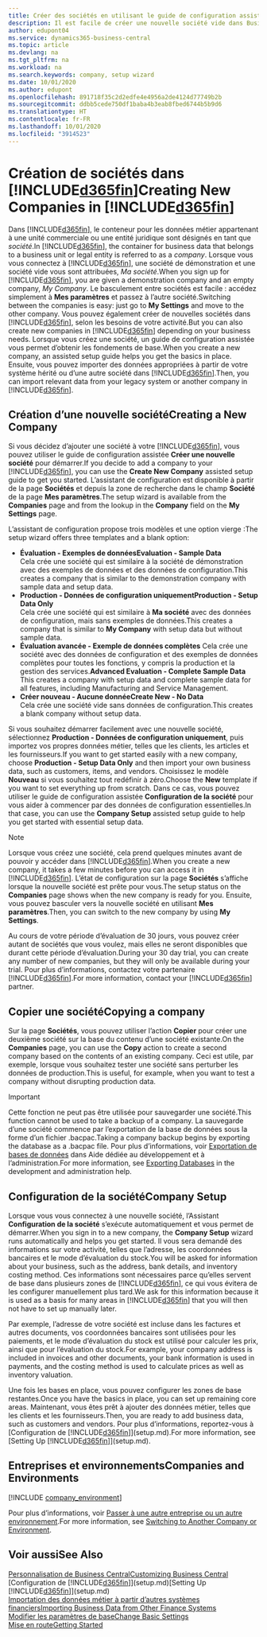 ```yaml
---
title: Créer des sociétés en utilisant le guide de configuration assistée | Microsoft Docs
description: Il est facile de créer une nouvelle société vide dans Business Central. Un guide de configuration assistée vous aide à l’aide de procédures, et vous pouvez importer les données métier existantes.
author: edupont04
ms.service: dynamics365-business-central
ms.topic: article
ms.devlang: na
ms.tgt_pltfrm: na
ms.workload: na
ms.search.keywords: company, setup wizard
ms.date: 10/01/2020
ms.author: edupont
ms.openlocfilehash: 891718f35c2d2edfe4e4956a2de4124d77749b2b
ms.sourcegitcommit: ddbb5cede750df1baba4b3eab8fbed6744b5b9d6
ms.translationtype: HT
ms.contentlocale: fr-FR
ms.lasthandoff: 10/01/2020
ms.locfileid: "3914523"
---
```

# <a name="creating-new-companies-in-d365fin"></a><span data-ttu-id="c7fd5-104">Création de sociétés dans [!INCLUDE[d365fin](includes/d365fin_md.md)]</span><span class="sxs-lookup"><span data-stu-id="c7fd5-104">Creating New Companies in [!INCLUDE[d365fin](includes/d365fin_md.md)]</span></span>

<span data-ttu-id="c7fd5-105">Dans [!INCLUDE[d365fin](includes/d365fin_md.md)], le conteneur pour les données métier appartenant à une unité commerciale ou une entité juridique sont désignés en tant que *société*.</span><span class="sxs-lookup"><span data-stu-id="c7fd5-105">In [!INCLUDE[d365fin](includes/d365fin_md.md)], the container for business data that belongs to a business unit or legal entity is referred to as a *company*.</span></span> <span data-ttu-id="c7fd5-106">Lorsque vous vous connectez à [!INCLUDE[d365fin](includes/d365fin_md.md)], une société de démonstration et une société vide vous sont attribuées, *Ma société*.</span><span class="sxs-lookup"><span data-stu-id="c7fd5-106">When you sign up for [!INCLUDE[d365fin](includes/d365fin_md.md)], you are given a demonstration company and an empty company, *My Company*.</span></span> <span data-ttu-id="c7fd5-107">Le basculement entre sociétés est facile : accédez simplement à **Mes paramètres** et passez à l’autre société.</span><span class="sxs-lookup"><span data-stu-id="c7fd5-107">Switching between the companies is easy: just go to **My Settings** and move to the other company.</span></span> <span data-ttu-id="c7fd5-108">Vous pouvez également créer de nouvelles sociétés dans [!INCLUDE[d365fin](includes/d365fin_md.md)], selon les besoins de votre activité.</span><span class="sxs-lookup"><span data-stu-id="c7fd5-108">But you can also create new companies in [!INCLUDE[d365fin](includes/d365fin_md.md)] depending on your business needs.</span></span> <span data-ttu-id="c7fd5-109">Lorsque vous créez une société, un guide de configuration assistée vous permet d’obtenir les fondements de base.</span><span class="sxs-lookup"><span data-stu-id="c7fd5-109">When you create a new company, an assisted setup guide helps you get the basics in place.</span></span> <span data-ttu-id="c7fd5-110">Ensuite, vous pouvez importer des données appropriées à partir de votre système hérité ou d’une autre société dans [!INCLUDE[d365fin](includes/d365fin_md.md)].</span><span class="sxs-lookup"><span data-stu-id="c7fd5-110">Then, you can import relevant data from your legacy system or another company in [!INCLUDE[d365fin](includes/d365fin_md.md)].</span></span>  

## <a name="creating-a-new-company"></a><span data-ttu-id="c7fd5-111">Création d’une nouvelle société</span><span class="sxs-lookup"><span data-stu-id="c7fd5-111">Creating a New Company</span></span>

<span data-ttu-id="c7fd5-112">Si vous décidez d’ajouter une société à votre [!INCLUDE[d365fin](includes/d365fin_md.md)], vous pouvez utiliser le guide de configuration assistée **Créer une nouvelle société** pour démarrer.</span><span class="sxs-lookup"><span data-stu-id="c7fd5-112">If you decide to add a company to your [!INCLUDE[d365fin](includes/d365fin_md.md)], you can use the **Create New Company** assisted setup guide to get you started.</span></span> <span data-ttu-id="c7fd5-113">L’assistant de configuration est disponible à partir de la page **Sociétés** et depuis la zone de recherche dans le champ **Société** de la page **Mes paramètres**.</span><span class="sxs-lookup"><span data-stu-id="c7fd5-113">The setup wizard is available from the **Companies** page and from the lookup in the **Company** field on the **My Settings** page.</span></span>  

<span data-ttu-id="c7fd5-114">L’assistant de configuration propose trois modèles et une option vierge :</span><span class="sxs-lookup"><span data-stu-id="c7fd5-114">The setup wizard offers three templates and a blank option:</span></span>

- <span data-ttu-id="c7fd5-115">**Évaluation - Exemples de données**</span><span class="sxs-lookup"><span data-stu-id="c7fd5-115">**Evaluation - Sample Data**</span></span>  
    <span data-ttu-id="c7fd5-116">Cela crée une société qui est similaire à la société de démonstration avec des exemples de données et des données de configuration.</span><span class="sxs-lookup"><span data-stu-id="c7fd5-116">This creates a company that is similar to the demonstration company with sample data and setup data.</span></span>  
- <span data-ttu-id="c7fd5-117">**Production - Données de configuration uniquement**</span><span class="sxs-lookup"><span data-stu-id="c7fd5-117">**Production - Setup Data Only**</span></span>  
    <span data-ttu-id="c7fd5-118">Cela crée une société qui est similaire à **Ma société** avec des données de configuration, mais sans exemples de données.</span><span class="sxs-lookup"><span data-stu-id="c7fd5-118">This creates a company that is similar to **My Company** with setup data but without sample data.</span></span>
- <span data-ttu-id="c7fd5-119">**Évaluation avancée - Exemple de données complètes** Cela crée une société avec des données de configuration et des exemples de données complètes pour toutes les fonctions, y compris la production et la gestion des services.</span><span class="sxs-lookup"><span data-stu-id="c7fd5-119">**Advanced Evaluation - Complete Sample Data** This creates a company with setup data and complete sample data for all features, including Manufacturing and Service Management.</span></span>
- <span data-ttu-id="c7fd5-120">**Créer nouveau - Aucune donnée**</span><span class="sxs-lookup"><span data-stu-id="c7fd5-120">**Create New - No Data**</span></span>  
    <span data-ttu-id="c7fd5-121">Cela crée une société vide sans données de configuration.</span><span class="sxs-lookup"><span data-stu-id="c7fd5-121">This creates a blank company without setup data.</span></span>  

<span data-ttu-id="c7fd5-122">Si vous souhaitez démarrer facilement avec une nouvelle société, sélectionnez **Production - Données de configuration uniquement**, puis importez vos propres données métier, telles que les clients, les articles et les fournisseurs.</span><span class="sxs-lookup"><span data-stu-id="c7fd5-122">If you want to get started easily with a new company, choose **Production - Setup Data Only** and then import your own business data, such as customers, items, and vendors.</span></span> <span data-ttu-id="c7fd5-123">Choisissez le modèle **Nouveau** si vous souhaitez tout redéfinir à zéro.</span><span class="sxs-lookup"><span data-stu-id="c7fd5-123">Choose the **New** template if you want to set everything up from scratch.</span></span> <span data-ttu-id="c7fd5-124">Dans ce cas, vous pouvez utiliser le guide de configuration assistée **Configuration de la société** pour vous aider à commencer par des données de configuration essentielles.</span><span class="sxs-lookup"><span data-stu-id="c7fd5-124">In that case, you can use the **Company Setup** assisted setup guide to help you get started with essential setup data.</span></span>  

> [!NOTE]  
> <span data-ttu-id="c7fd5-125">Lorsque vous créez une société, cela prend quelques minutes avant de pouvoir y accéder dans [!INCLUDE[d365fin](includes/d365fin_md.md)].</span><span class="sxs-lookup"><span data-stu-id="c7fd5-125">When you create a new company, it takes a few minutes before you can access it in [!INCLUDE[d365fin](includes/d365fin_md.md)].</span></span> <span data-ttu-id="c7fd5-126">L’état de configuration sur la page **Sociétés** s’affiche lorsque la nouvelle société est prête pour vous.</span><span class="sxs-lookup"><span data-stu-id="c7fd5-126">The setup status on the **Companies** page shows when the new company is ready for you.</span></span> <span data-ttu-id="c7fd5-127">Ensuite, vous pouvez basculer vers la nouvelle société en utilisant **Mes paramètres**.</span><span class="sxs-lookup"><span data-stu-id="c7fd5-127">Then, you can switch to the new company by using **My Settings**.</span></span>  

<span data-ttu-id="c7fd5-128">Au cours de votre période d’évaluation de 30 jours, vous pouvez créer autant de sociétés que vous voulez, mais elles ne seront disponibles que durant cette période d’évaluation.</span><span class="sxs-lookup"><span data-stu-id="c7fd5-128">During your 30 day trial, you can create any number of new companies, but they will only be available during your trial.</span></span> <span data-ttu-id="c7fd5-129">Pour plus d’informations, contactez votre partenaire [!INCLUDE[d365fin](includes/d365fin_md.md)].</span><span class="sxs-lookup"><span data-stu-id="c7fd5-129">For more information, contact your [!INCLUDE[d365fin](includes/d365fin_md.md)] partner.</span></span>  

## <a name="copying-a-company"></a><span data-ttu-id="c7fd5-130">Copier une société</span><span class="sxs-lookup"><span data-stu-id="c7fd5-130">Copying a company</span></span>

<span data-ttu-id="c7fd5-131">Sur la page **Sociétés**, vous pouvez utiliser l’action **Copier** pour créer une deuxième société sur la base du contenu d’une société existante.</span><span class="sxs-lookup"><span data-stu-id="c7fd5-131">On the **Companies** page, you can use the **Copy** action to create a second company based on the contents of an existing company.</span></span> <span data-ttu-id="c7fd5-132">Ceci est utile, par exemple, lorsque vous souhaitez tester une société sans perturber les données de production.</span><span class="sxs-lookup"><span data-stu-id="c7fd5-132">This is useful, for example, when you want to test a company without disrupting production data.</span></span>

> [!Important]
> <span data-ttu-id="c7fd5-133">Cette fonction ne peut pas être utilisée pour sauvegarder une société.</span><span class="sxs-lookup"><span data-stu-id="c7fd5-133">This function cannot be used to take a backup of a company.</span></span> <span data-ttu-id="c7fd5-134">La sauvegarde d’une société commence par l’exportation de la base de données sous la forme d’un fichier .bacpac.</span><span class="sxs-lookup"><span data-stu-id="c7fd5-134">Taking a company backup begins by exporting the database as a .bacpac file.</span></span> <span data-ttu-id="c7fd5-135">Pour plus d’informations, voir [Exportation de bases de données](/dynamics365/business-central/dev-itpro/administration/tenant-admin-center-database-export) dans Aide dédiée au développement et à l’administration.</span><span class="sxs-lookup"><span data-stu-id="c7fd5-135">For more information, see [Exporting Databases](/dynamics365/business-central/dev-itpro/administration/tenant-admin-center-database-export) in the development and administration help.</span></span>

## <a name="company-setup"></a><span data-ttu-id="c7fd5-136">Configuration de la société</span><span class="sxs-lookup"><span data-stu-id="c7fd5-136">Company Setup</span></span>

<span data-ttu-id="c7fd5-137">Lorsque vous vous connectez à une nouvelle société, l’Assistant **Configuration de la société** s’exécute automatiquement et vous permet de démarrer.</span><span class="sxs-lookup"><span data-stu-id="c7fd5-137">When you sign in to a new company, the **Company Setup** wizard runs automatically and helps you get started.</span></span> <span data-ttu-id="c7fd5-138">Il vous sera demandé des informations sur votre activité, telles que l’adresse, les coordonnées bancaires et le mode d’évaluation du stock.</span><span class="sxs-lookup"><span data-stu-id="c7fd5-138">You will be asked for information about your business, such as the address, bank details, and inventory costing method.</span></span> <span data-ttu-id="c7fd5-139">Ces informations sont nécessaires parce qu’elles servent de base dans plusieurs zones de [!INCLUDE[d365fin](includes/d365fin_md.md)], ce qui vous évitera de les configurer manuellement plus tard.</span><span class="sxs-lookup"><span data-stu-id="c7fd5-139">We ask for this information because it is used as a basis for many areas in [!INCLUDE[d365fin](includes/d365fin_md.md)] that you will then not have to set up manually later.</span></span>  

<span data-ttu-id="c7fd5-140">Par exemple, l’adresse de votre société est incluse dans les factures et autres documents, vos coordonnées bancaires sont utilisées pour les paiements, et le mode d’évaluation du stock est utilisé pour calculer les prix, ainsi que pour l’évaluation du stock.</span><span class="sxs-lookup"><span data-stu-id="c7fd5-140">For example, your company address is included in invoices and other documents, your bank information is used in payments, and the costing method is used to calculate prices as well as inventory valuation.</span></span>  

<span data-ttu-id="c7fd5-141">Une fois les bases en place, vous pouvez configurer les zones de base restantes.</span><span class="sxs-lookup"><span data-stu-id="c7fd5-141">Once you have the basics in place, you can set up remaining core areas.</span></span> <span data-ttu-id="c7fd5-142">Maintenant, vous êtes prêt à ajouter des données métier, telles que les clients et les fournisseurs.</span><span class="sxs-lookup"><span data-stu-id="c7fd5-142">Then, you are ready to add business data, such as customers and vendors.</span></span> <span data-ttu-id="c7fd5-143">Pour plus d’informations, reportez-vous à [Configuration de [!INCLUDE[d365fin](includes/d365fin_md.md)]](setup.md).</span><span class="sxs-lookup"><span data-stu-id="c7fd5-143">For more information, see [Setting Up [!INCLUDE[d365fin](includes/d365fin_md.md)]](setup.md).</span></span>  

## <a name="companies-and-environments"></a><span data-ttu-id="c7fd5-144">Entreprises et environnements</span><span class="sxs-lookup"><span data-stu-id="c7fd5-144">Companies and Environments</span></span>

[!INCLUDE [company_environment](includes/company_environment.md)]

<span data-ttu-id="c7fd5-145">Pour plus d’informations, voir [Passer à une autre entreprise ou un autre environnement](ui-organization-switch.md).</span><span class="sxs-lookup"><span data-stu-id="c7fd5-145">For more information, see [Switching to Another Company or Environment](ui-organization-switch.md).</span></span>  

## <a name="see-also"></a><span data-ttu-id="c7fd5-146">Voir aussi</span><span class="sxs-lookup"><span data-stu-id="c7fd5-146">See Also</span></span>

[<span data-ttu-id="c7fd5-147">Personnalisation de Business Central</span><span class="sxs-lookup"><span data-stu-id="c7fd5-147">Customizing Business Central</span></span>](ui-customizing-overview.md)  
<span data-ttu-id="c7fd5-148">[Configuration de [!INCLUDE[d365fin](includes/d365fin_md.md)]](setup.md)</span><span class="sxs-lookup"><span data-stu-id="c7fd5-148">[Setting Up [!INCLUDE[d365fin](includes/d365fin_md.md)]](setup.md)</span></span>  
[<span data-ttu-id="c7fd5-149">Importation des données métier à partir d’autres systèmes financiers</span><span class="sxs-lookup"><span data-stu-id="c7fd5-149">Importing Business Data from Other Finance Systems</span></span>](across-import-data-configuration-packages.md)  
[<span data-ttu-id="c7fd5-150">Modifier les paramètres de base</span><span class="sxs-lookup"><span data-stu-id="c7fd5-150">Change Basic Settings</span></span>](ui-change-basic-settings.md)  
[<span data-ttu-id="c7fd5-151">Mise en route</span><span class="sxs-lookup"><span data-stu-id="c7fd5-151">Getting Started</span></span>](product-get-started.md)  
